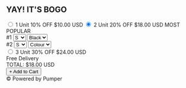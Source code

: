 <!DOCTYPE html>
<html lang="en">
<head>
    <meta charset="UTF-8">
    <meta name="viewport" content="width=device-width, initial-scale=1.0">
    <title>Yay! It's BOGO</title>
    <link rel="stylesheet" href="styles.css">
</head>
<body>
    <div class="bogo-container">
        <h2>YAY! IT'S BOGO</h2>
        <div class="bogo-options">
            <label class="bogo-option">
                <input type="radio" name="bogo" value="1-unit" onclick="updateTotal(10)">
                <span>1 Unit</span>
                <span class="discount">10% OFF</span>
                <span class="price">$10.00 USD</span>
            </label>
            <label class="bogo-option selected">
                <input type="radio" name="bogo" value="2-unit" checked onclick="updateTotal(18)">
                <span>2 Unit</span>
                <span class="discount">20% OFF</span>
                <span class="price">$18.00 USD</span>
                <span class="popular">MOST POPULAR</span>
            </label>
            <div class="selectors">
                <div class="selector-group">
                    <span>#1</span>
                    <select class="size">
                        <option value="S">S</option>
                        <option value="M">M</option>
                        <option value="L">L</option>
                    </select>
                    <select class="color">
                        <option value="Black">Black</option>
                        <option value="Red">Red</option>
                        <option value="Blue">Blue</option>
                    </select>
                </div>
                <div class="selector-group">
                    <span>#2</span>
                    <select class="size">
                        <option value="S">S</option>
                        <option value="M">M</option>
                        <option value="L">L</option>
                    </select>
                    <select class="color">
                        <option value="">Colour</option>
                        <option value="Black">Black</option>
                        <option value="Red">Red</option>
                        <option value="Blue">Blue</option>
                    </select>
                </div>
            </div>
            <label class="bogo-option">
                <input type="radio" name="bogo" value="3-unit" onclick="updateTotal(24)">
                <span>3 Unit</span>
                <span class="discount">30% OFF</span>
                <span class="price">$24.00 USD</span>
            </label>
        </div>
        <div class="shipping">Free Delivery</div>
        <div class="total">TOTAL: <span id="total-price">$18.00 USD</span></div>
        <button class="add-to-cart">+ Add to Cart</button>
        <div class="powered-by">© Powered by Pumper</div>
    </div>
    <script src="script.js"></script>
</body>
</html>
